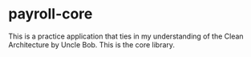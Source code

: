# payroll-core
This is a practice application that ties in my understanding of the Clean Architecture by Uncle Bob. This is the core library.
